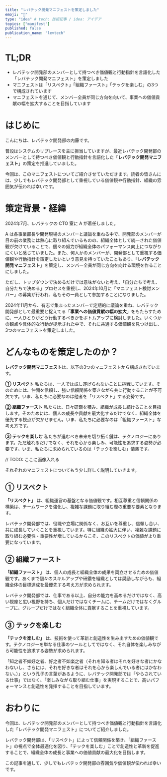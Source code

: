 ```yaml
---
title: "レバテック開発マニフェストを策定しました"
emoji: "🧭"
type: "idea" # tech: 技術記事 / idea: アイデア
topics: ["manifest"]
published: false
publication_name: "levtech"
---
```


# TL;DR
- レバテック開発部のメンバーとして持つべき価値観と行動指針を言語化した「レバテック開発マニフェスト」を策定しました
- マニフェストは「リスペクト」「組織ファースト」「テックを楽しむ」の3つで構成されています
- マニフェストを通じて、メンバー全員が同じ方向を向いて、事業への価値貢献の幅を拡大することを目指しています

# はじめに

こんにちは、レバテック開発部の内藤です。

普段はシステムのリプレースを主に担当していますが、最近レバテック開発部のメンバーとして持つべき価値観と行動指針を言語化した「**レバテック開発マニフェスト**」の策定を推進していました。

今回は、このマニフェストについてご紹介させていただきます。読者の皆さんには、少しでもレバテック開発部として重視している価値観や行動指針、組織の雰囲気が伝われば幸いです。

# 策定背景・経緯

2024年7月、レバテックの CTO 室に A が着任しました。

A は各事業部長や開発現場のメンバーと議論を重ねる中で、開発部のメンバーが目の前の業務には熱心に取り組んでいるものの、組織全体として統一された価値観が欠けていることで、個々の努力が組織全体のパフォーマンス向上につながりにくいと感じていました。また、何人かのメンバーが、開発部として重視する価値観や行動指針を策定したいという意見を持っていたこともあり、「**レバテック開発マニフェスト**」を策定し、メンバー全員が同じ方向を向ける環境を作ることにしました。

ただし、トップダウンで決めるだけでは意味がないと考え、「自分たちで考え、自分たちで決める」プロセスを重視し、2024年10月に「マニフェスト検討メンバー」の募集が行われ、私もその一員として参加することになりました。

2024年11月から、有志で集まったメンバーで定期的に議論を重ね、レバテック開発部として最重要と捉えてる「**事業への価値貢献の幅の拡大**」をもたらすために、一人ひとりがどう行動するべきかをボトムアップに検討しました。いくつかの観点や具体的な行動が提示された中で、それに共通する価値観を見つけ出し、3つのマニフェストを策定しました。

# どんなものを策定したのか？

**レバテック開発マニフェスト**は、以下の3つのマニフェストから構成されています。

**① リスペクト**
私たちは、一人では成し遂げられないことに挑戦しています。そのためには、仲間を信頼し、強い信頼関係を築きながら共に行動することが不可欠です。いま、私たちに必要なのは他者を「リスペクト」する姿勢です。

**② 組織ファースト**
私たちは、日々研鑽を積み、組織が成長し続けることを目指します。そのためには、個人の成長や貢献を最大化するだけでなく、組織全体を優先する視点が欠かせません。いま、私たちに必要なのは「組織ファースト」な考え方です。

**③ テックを楽しむ**
私たちが進むべき未来を切り拓く鍵は、テクノロジーにあります。ただ触れるだけでなく、それを心から楽しみ、可能性を追求する姿勢が必要です。いま、私たちに求められているのは「テックを楽しむ」情熱です。

// TODO: ここに画像入れる

それぞれのマニフェストについてもう少し詳しく説明していきます。

## ① リスペクト

**「リスペクト」** は、組織運営の基盤となる価値観です。相互尊重と信頼関係の構築は、チームワークを強化し、複雑な課題に取り組む際の重要な要素となります。

レバテック開発部では、役職や立場に関係なく、お互いを尊重し、信頼し合い、共に成長していくことを重視しています。特に組織の拡大に伴い、複雑な課題に取り組む必要性・重要性が増しているからこそ、このリスペクトの価値がより重要になっています。

## ② 組織ファースト

**「組織ファースト」** は、個人の成長と組織全体の成果を両立させるための価値観です。あくまで個々のスキルアップや研鑽を組織としては奨励しながらも、組織全体の目標達成を最優先する考え方が求められます。

レバテック開発部では、仕事である以上、自分の能力を高めるだけではなく、高い視座と広い視野を持ち、個人だけではなくチームに、チームだけではなくグループに、グループだけではなく組織全体に貢献することを重視しています。

## ③ テックを楽しむ

**「テックを楽しむ」** は、技術を使って革新と創造性を生み出すための価値観です。テクノロジーを単なる仕事のツールとしてではなく、それ自体を楽しみながら可能性を追求する姿勢が求められます。

「知之者不如好之者、好之者不如楽之者（それを知る者はそれを好きな者にかなわないし、さらには、それを好きな者はそれを心から楽しんでいる者にはかなわない。）」という孔子の言葉があるように、レバテック開発部では「やらされている仕事」ではなく、「楽しみながら取り組む仕事」を実現することで、高いパフォーマンスと創造性を発揮することを目指しています。

# おわりに

今回は、レバテック開発部のメンバーとして持つべき価値観と行動指針を言語化した「レバテック開発マニフェスト」についてご紹介しました。

レバテック開発部は、「リスペクト」によって信頼関係を築き、「組織ファースト」の視点で全体最適化を図り、「テックを楽しむ」ことで創造性と革新を促進することで、組織全体の成長と事業への価値貢献の最大化を目指します。

この記事を通して、少しでもレバテック開発部の雰囲気や価値観が伝われば幸いです。
